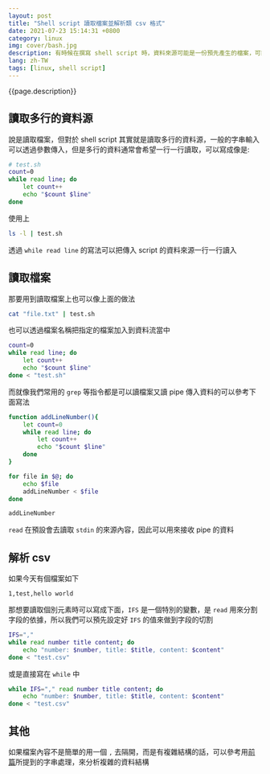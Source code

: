 ```yaml
---
layout: post
title: "Shell script 讀取檔案並解析類 csv 格式"
date: 2021-07-23 15:14:31 +0800
category: linux
img: cover/bash.jpg
description: 有時候在撰寫 shell script 時，資料來源可能是一份預先產生的檔案，可能是 log 或是一些多行的輸出，那就沒辦法用一般讀值的方式去處理，如果又涉及特殊的格式像是 csv 這樣的又該怎麼處理呢
lang: zh-TW
tags: [linux, shell script]
---
```


{{page.description}}

## 讀取多行的資料源

說是讀取檔案，但對於 shell script 其實就是讀取多行的資料源，一般的字串輸入可以透過參數傳入，但是多行的資料通常會希望一行一行讀取，可以寫成像是:

```bash
# test.sh
count=0
while read line; do
    let count++
    echo "$count $line"
done
```

使用上

```bash
ls -l | test.sh
```

透過 `while read line` 的寫法可以把傳入 script 的資料來源一行一行讀入

## 讀取檔案

那要用到讀取檔案上也可以像上面的做法

```bash
cat "file.txt" | test.sh
```

也可以透過檔案名稱把指定的檔案加入到資料流當中

```bash
count=0
while read line; do
    let count++
    echo "$count $line"
done < "test.sh"
```

而就像我們常用的 `grep` 等指令都是可以讀檔案又讀 pipe 傳入資料的可以參考下面寫法

```bash
function addLineNumber(){
    let count=0
    while read line; do
        let count++
        echo "$count $line"
    done
}

for file in $@; do
    echo $file
    addLineNumber < $file
done

addLineNumber
```

`read` 在預設會去讀取 `stdin` 的來源內容，因此可以用來接收 pipe 的資料

## 解析 csv
如果今天有個檔案如下

```
1,test,hello world
```

那想要讀取個別元素時可以寫成下面，`IFS` 是一個特別的變數，是 `read` 用來分割字段的依據，所以我們可以預先設定好 `IFS` 的值來做到字段的切割

```bash
IFS=","
while read number title content; do
    echo "number: $number, title: $title, content: $content"
done < "test.csv"
```

或是直接寫在 `while` 中

```bash
while IFS="," read number title content; do
    echo "number: $number, title: $title, content: $content"
done < "test.csv"
```

## 其他

如果檔案內容不是簡單的用一個 `,` 去隔開，而是有複雜結構的話，可以參考用[前篇](https://bingdoal.github.io/linux/2021/07/linux-string-manipulation-and-output-proccessing-command/)所提到的字串處理，來分析複雜的資料結構